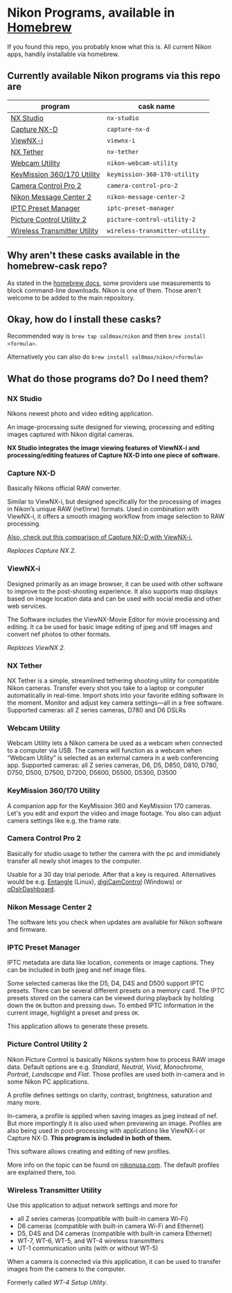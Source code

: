# Nikon Programs, available in [Homebrew][0]

If you found this repo, you probably know what this is. All current Nikon apps, handily installable via homebrew.

## Currently available Nikon programs via this repo are
| program                                 | cask name
| --------------------------------------- | ---------
| [NX Studio][nikon-9]                    | `nx-studio`
| [Capture NX-D][nikon-6]                 | `capture-nx-d`
| [ViewNX-i][nikon-4]                     | `viewnx-i`
| [NX Tether][nikon-10]                   | `nx-tether`
| [Webcam Utility][nikon-8]               | `nikon-webcam-utility`
| [KeyMission 360/170 Utility][nikon-1]   | `keymission-360-170-utility`
| [Camera Control Pro 2][nikon-7]         | `camera-control-pro-2`
| [Nikon Message Center 2][nikon-2]       | `nikon-message-center-2`
| [IPTC Preset Manager][nikon-0]          | `iptc-preset-manager`
| [Picture Control Utility 2][nikon-3]    | `picture-control-utility-2`
| [Wireless Transmitter Utility][nikon-5] | `wireless-transmitter-utility`


## Why aren't these casks available in the homebrew-cask repo?
As stated in the [homebrew docs][1], some providers use measurements to block command-line downloads.
Nikon is one of them. Those aren't welcome to be added to the main repository.


## Okay, how do I install these casks?
Recommended way is `brew tap sal0max/nikon` and then `brew install <formula>`.

Alternatively you can also do `brew install sal0max/nikon/<formula>`


## What do those programs do? Do I need them?

### NX Studio
Nikons newest photo and video editing application.

An image-processing suite designed for viewing, processing and editing images captured with Nikon digital cameras.

**NX Studio integrates the image viewing features of ViewNX-i and processing/editing features of Capture NX-D into one piece of software.**

### Capture NX-D
Basically Nikons official RAW converter.

Similar to ViewNX-i, but designed specifically for the processing of images in Nikon’s unique RAW (nef/nrw) formats. Used in combination with ViewNX-i, it offers a smooth imaging workflow from image selection to RAW processing.

[Also, check out this comparison of Capture NX-D with ViewNX-i.][3]

*Replaces Capture NX 2.*

### ViewNX-i
Designed primarily as an image browser, it can be used with other software to improve to the post-shooting experience.
It also supports map displays based on image location data and can be used with social media and other web services.

The Software includes the ViewNX-Movie Editor for movie processing and editing. It ca be used for basic image editing of jpeg and tiff images and convert nef photos to other formats.

*Replaces ViewNX 2.*

### NX Tether
NX Tether is a simple, streamlined tethering shooting utility for compatible Nikon cameras. Transfer every shot you take to a laptop or computer automatically in real-time. Import shots into your favorite editing software in the moment. Monitor and adjust key camera settings—all in a free software.
Supported cameras: all Z series cameras, D780 and D6 DSLRs


### Webcam Utility
Webcam Utility lets a Nikon camera be used as a webcam when connected to a computer via USB.
The camera will function as a webcam when “Webcam Utility” is selected as an external camera in a web conferencing app.
Supported cameras: all Z series cameras, D6, D5, D850, D810, D780, D750, D500, D7500, D7200, D5600, D5500, D5300, D3500

### KeyMission 360/170 Utility
A companion app for the KeyMission 360 and KeyMission 170 cameras.
Let's you edit and export the video  and image footage. You also can adjust camera settings like e.g. the frame rate.

### Camera Control Pro 2
Basically for studio usage to tether the camera with the pc and immidiately transfer all newly shot images to the computer.

Usable for a 30 day trial periode. After that a key is required. Alternatives would be e.g. [Entangle](https://entangle-photo.org/) (Linux), [digiCamControl](http://www.digicamcontrol.com/) (Windows) or [qDslrDashboard](https://dslrdashboard.info/).

### Nikon Message Center 2
The software lets you check when updates are available for Nikon software and firmware.

### IPTC Preset Manager
IPTC metadata are data like location, comments or image captions. They can be included in both jpeg and nef image files.

Some selected cameras like the D5, D4, D4S and D500 support IPTC presets. There can be several different presets on a memory card. The IPTC presets stored on the camera can be viewed during playback by holding down the `OK` button and pressing `down`. To embed IPTC information in the current image, highlight a preset and press `OK`.

This application allows to generate these presets.

### Picture Control Utility 2
Nikon Picture Control is basically Nikons system how to process RAW image data. Default options are e.g. *Standard*, *Neutral*, *Vivid*, *Monochrome*, *Portrait*, *Landscape* and *Flat*.
Those profiles are used both in-camera and in some Nikon PC applications.

A profile defines settings on clarity, contrast, brightness, saturation and many more.

In-camera, a profile is applied when saving images as jpeg instead of nef. But more importingly it is also used when previewing an image.
Profiles are also being used in post-processing with applications like ViewNX-i or Capture NX-D.
**This program is included in both of them.**

This software allows creating and editing of new profiles.

More info on the topic can be found on [nikonusa.com][2]. The default profiles are explained there, too.

### Wireless Transmitter Utility
Use this application to adjust network settings and more for

* all Z series cameras (compatible with built-in camera Wi-Fi)
* D6 cameras (compatible with built-in camera Wi-Fi and Ethernet)
* D5, D4S and D4 cameras (compatible with built-in camera Ethernet)
* WT-7, WT-6, WT-5, and WT-4 wireless transmitters
* UT-1 communication units (with or without WT-5)

When a camera is connected via this application, it can be used to transfer images from the camera to the computer.

Formerly called *WT-4 Setup Utility*.



[0]: https://brew.sh/index_de
[1]: https://github.com/Homebrew/homebrew-cask/blob/master/doc/cask_language_reference/stanzas/url.md#some-providers-block-command-line-downloads
[2]: https://www.nikonusa.com/en/learn-and-explore/a/tips-and-techniques/picture-controls-step-by-step.html
[3]: https://imaging.nikon.com/support/digitutor/viewnx-i_capture_nx-d/functions/comparison.html

[nikon-0]: https://downloadcenter.nikonimglib.com/en/products/172/IPTC_Preset_Manager.html
[nikon-1]: https://downloadcenter.nikonimglib.com/en/products/335/KeyMission_Utility_Installer.html
[nikon-2]: https://downloadcenter.nikonimglib.com/en/products/169/Nikon_Message_Center_2.html
[nikon-3]: https://downloadcenter.nikonimglib.com/en/products/163/Picture_Control_Utility_2.html
[nikon-4]: https://downloadcenter.nikonimglib.com/en/products/220/ViewNX-i.html
[nikon-5]: https://downloadcenter.nikonimglib.com/en/products/168/Wireless_Transmitter_Utility.html
[nikon-6]: https://downloadcenter.nikonimglib.com/en/products/162/Capture_NX-D.html
[nikon-7]: https://downloadcenter.nikonimglib.com/en/products/165/Camera_Control_Pro_2.html
[nikon-8]: https://downloadcenter.nikonimglib.com/en/products/548/Webcam_Utility.html
[nikon-9]: https://www.nikonusa.com/en/Nikon-Products/Imaging-Software/nx-studio.page
[nikon-10]: https://www.nikonusa.com/en/nikon-products/imaging-software/nx-tether.page
